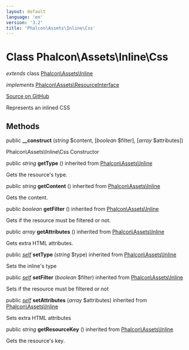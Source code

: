 ```yaml
---
layout: default
language: 'en'
version: '3.2'
title: 'Phalcon\Assets\Inline\Css'
---
```

# Class **Phalcon\Assets\Inline\Css**

*extends* class [Phalcon\Assets\Inline](/3.2/en/api/Phalcon_Assets_Inline)

*implements* [Phalcon\Assets\ResourceInterface](/3.2/en/api/Phalcon_Assets_ResourceInterface)

<a href="https://github.com/phalcon/cphalcon/tree/v3.2.0/phalcon/assets/inline/css.zep" class="btn btn-default btn-sm">Source on GitHub</a>

Represents an inlined CSS


## Methods
public  **__construct** (*string* $content, [*boolean* $filter], [*array* $attributes])

Phalcon\Assets\Inline\Css Constructor



public *string* **getType** () inherited from [Phalcon\Assets\Inline](/3.2/en/api/Phalcon_Assets_Inline)

Gets the resource's type.



public *string* **getContent** () inherited from [Phalcon\Assets\Inline](/3.2/en/api/Phalcon_Assets_Inline)

Gets the content.



public *boolean* **getFilter** () inherited from [Phalcon\Assets\Inline](/3.2/en/api/Phalcon_Assets_Inline)

Gets if the resource must be filtered or not.



public *array* **getAttributes** () inherited from [Phalcon\Assets\Inline](/3.2/en/api/Phalcon_Assets_Inline)

Gets extra HTML attributes.


public [*self*](/3.2/en/api/Phalcon_Assets_Inline_Css) **setType** (*string* $type) inherited from [Phalcon\Assets\Inline](/3.2/en/api/Phalcon_Assets_Inline)

Sets the inline's type



public [*self*](/3.2/en/api/Phalcon_Assets_Inline_Css) **setFilter** (*boolean* $filter) inherited from [Phalcon\Assets\Inline](/3.2/en/api/Phalcon_Assets_Inline)

Sets if the resource must be filtered or not



public [*self*](/3.2/en/api/Phalcon_Assets_Inline_Css) **setAttributes** (*array* $attributes) inherited from [Phalcon\Assets\Inline](/3.2/en/api/Phalcon_Assets_Inline)

Sets extra HTML attributes



public *string* **getResourceKey** () inherited from [Phalcon\Assets\Inline](/3.2/en/api/Phalcon_Assets_Inline)

Gets the resource's key.



